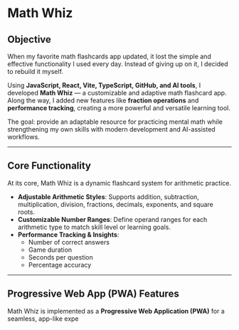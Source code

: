 # Math Whiz

## Objective
When my favorite math flashcards app updated, it lost the simple and effective functionality I used every day. Instead of giving up on it, I decided to rebuild it myself.  

Using **JavaScript, React, Vite, TypeScript, GitHub, and AI tools**, I developed **Math Whiz** — a customizable and adaptive math flashcard app. Along the way, I added new features like **fraction operations** and **performance tracking**, creating a more powerful and versatile learning tool.  

The goal: provide an adaptable resource for practicing mental math while strengthening my own skills with modern development and AI-assisted workflows.  

---

## Core Functionality
At its core, Math Whiz is a dynamic flashcard system for arithmetic practice.  

- **Adjustable Arithmetic Styles**: Supports addition, subtraction, multiplication, division, fractions, decimals, exponents, and square roots.  
- **Customizable Number Ranges**: Define operand ranges for each arithmetic type to match skill level or learning goals.  
- **Performance Tracking & Insights**:
  - Number of correct answers  
  - Game duration  
  - Seconds per question  
  - Percentage accuracy  

---

## Progressive Web App (PWA) Features
Math Whiz is implemented as a **Progressive Web Application (PWA)** for a seamless, app-like expe
